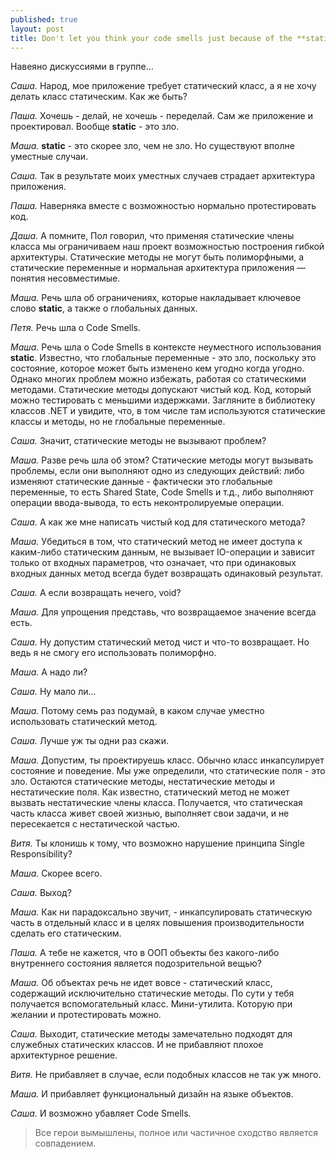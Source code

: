 ```yaml
---
published: true
layout: post
title: Don't let you think your code smells just because of the **static** keyword
---
```


Навеяно дискуссиями в группе...

*Саша.* Народ, мое приложение требует статический класс, а я не хочу делать класс статическим. Как же быть?

*Паша.* Хочешь - делай, не хочешь - переделай. Сам же приложение и проектировал. Вообще **static** - это зло. 

*Маша.* **static** - это скорее зло, чем не зло. Но существуют вполне уместные случаи.

*Саша.* Так в результате моих уместных случаев страдает архитектура приложения.

*Паша.* Наверняка вместе с возможностью нормально протестировать код.

*Даша.* А помните, Пол говорил, что применяя статические члены класса мы ограничиваем наш проект возможностью построения гибкой архитектуры. Статические методы не могут быть полиморфными, а статические переменные и нормальная архитектура приложения — понятия несовместимые.

*Маша.* Речь шла об ограничениях, которые накладывает ключевое слово **static**, а также о глобальных данных.

*Петя.* Речь шла о Сode Smells.

*Маша.* Речь шла о Сode Smells в контексте неуместного использования **static**. Известно, что глобальные переменные - это зло, поскольку это состояние, которое может быть изменено кем угодно когда угодно. Однако многих проблем можно избежать, работая со статическими методами. Статические методы допускают чистый код. Код, который можно тестировать с меньшими издержками. Загляните в библиотеку классов .NET и увидите, что, в том числе там используются статические классы и методы, но не глобальные переменные.

*Саша.* Значит, статические методы не вызывают проблем?

*Маша.* Разве речь шла об этом? Статические методы могут вызывать проблемы, если они выполняют одно из следующих действий: либо изменяют статические данные - фактически это глобальные переменные, то есть Shared State, Code Smells и т.д., либо выполняют операции ввода-вывода, то есть неконтролируемые операции.

*Саша.* А как же мне написать чистый код для статического метода?

*Маша.* Убедиться в том, что статический метод не имеет доступа к каким-либо статическим данным, не вызывает IO-операции и зависит только от входных параметров, что означает, что при одинаковых входных данных метод всегда будет возвращать одинаковый результат.

*Саша.* А если возвращать нечего, void?

*Маша.* Для упрощения представь, что возвращаемое значение всегда есть.

*Саша.* Ну допустим статический метод чист и что-то возвращает. Но ведь я не смогу его использовать полиморфно.

*Маша.* А надо ли?

*Саша.* Ну мало ли...

*Маша.* Потому семь раз подумай, в каком случае уместно использовать статический метод.

*Саша.* Лучше уж ты одни раз скажи.

*Маша.* Допустим, ты проектируешь класс. Обычно класс инкапсулирует состояние и поведение. Мы уже определили, что статические поля - это зло. Остаются статические методы, нестатические методы и
нестатические поля. Как известно, статический метод не может вызвать нестатические члены класса.
Получается, что статическая часть класса живет своей жизнью, выполняет свои задачи, и не пересекается с нестатической частью.

*Витя.* Ты клонишь к тому, что возможно нарушение принципа Single Responsibility?

*Маша.* Скорее всего.

*Саша.* Выход?

*Маша.* Как ни парадоксально звучит, - инкапсулировать статическую часть в отдельный класс и в целях повышения производительности сделать его статическим.

*Паша.* А тебе не кажется, что в ООП объекты без какого-либо внутреннего состояния является подозрительной вещью?

*Маша.* Об объектах речь не идет вовсе - статический класс, содержащий исключительно статические методы. По сути у тебя получается вспомогательный класс. Мини-утилита. Которую при желании и протестировать можно.

*Саша.* Выходит, статические методы замечательно подходят для служебных статических классов. И не прибавляют плохое архитектурное решение.

*Витя.* Не прибавляет в случае, если подобных классов не так уж много.

*Маша.* И прибавляет функциональный дизайн на языке объектов.

*Саша.* И возможно убавляет Code Smells.


> Все герои вымышлены, полное или частичное сходство является совпадением.
